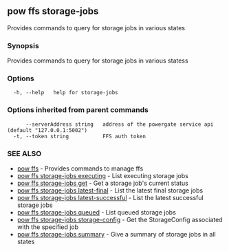 ## pow ffs storage-jobs

Provides commands to query for storage jobs in various states

### Synopsis

Provides commands to query for storage jobs in various statess

### Options

```
  -h, --help   help for storage-jobs
```

### Options inherited from parent commands

```
      --serverAddress string   address of the powergate service api (default "127.0.0.1:5002")
  -t, --token string           FFS auth token
```

### SEE ALSO

* [pow ffs](pow_ffs.md)	 - Provides commands to manage ffs
* [pow ffs storage-jobs executing](pow_ffs_storage-jobs_executing.md)	 - List executing storage jobs
* [pow ffs storage-jobs get](pow_ffs_storage-jobs_get.md)	 - Get a storage job's current status
* [pow ffs storage-jobs latest-final](pow_ffs_storage-jobs_latest-final.md)	 - List the latest final storage jobs
* [pow ffs storage-jobs latest-successful](pow_ffs_storage-jobs_latest-successful.md)	 - List the latest successful storage jobs
* [pow ffs storage-jobs queued](pow_ffs_storage-jobs_queued.md)	 - List queued storage jobs
* [pow ffs storage-jobs storage-config](pow_ffs_storage-jobs_storage-config.md)	 - Get the StorageConfig associated with the specified job
* [pow ffs storage-jobs summary](pow_ffs_storage-jobs_summary.md)	 - Give a summary of storage jobs in all states


